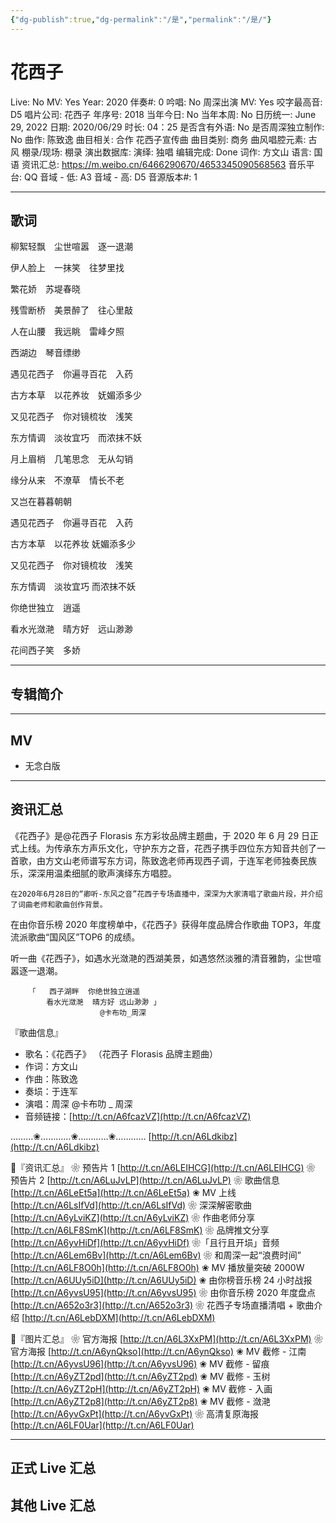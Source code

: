 ```yaml
---
{"dg-publish":true,"dg-permalink":"/是","permalink":"/是/"}
---
```



# 花西子

Live: No
MV: Yes
Year: 2020
伴奏#: 0
吟唱: No
周深出演 MV: Yes
咬字最高音: D5
唱片公司: 花西子
年序号: 2018
当年今日: No
当年本周: No
日历统一: June 29, 2022
日期: 2020/06/29
时长: 04：25
是否含有外语: No
是否周深独立制作: No
曲作: 陈致逸
曲目相关: 合作 花西子宣传曲
曲目类别: 商务
曲风唱腔元素: 古风
棚录/现场: 棚录
演出数据库:
演绎: 独唱
编辑完成: Done
词作: 方文山
语言: 国语
资讯汇总: https://m.weibo.cn/6466290670/4653345090568563
音乐平台: QQ
音域 - 低: A3
音域 - 高: D5
音源版本#: 1

---

## 歌词

柳絮轻飘　尘世喧嚣　逐一退潮

伊人脸上　一抹笑　往梦里找

繁花娇　苏堤春晓

残雪断桥　美景醉了　往心里敲

人在山腰　我远眺　雷峰夕照

西湖边　琴音缥缈

遇见花西子　你遍寻百花　入药

古方本草　以花养妆　妩媚添多少

又见花西子　你对镜梳妆　浅笑

东方情调　淡妆宜巧　而浓抹不妖

月上眉梢　几笔思念　无从勾销

缘分从来　不潦草　情长不老

又岂在暮暮朝朝

遇见花西子　你遍寻百花　入药

古方本草　以花养妆 妩媚添多少

又见花西子　你对镜梳妆　浅笑

东方情调　淡妆宜巧 而浓抹不妖

你绝世独立　逍遥

看水光潋滟　晴方好　远山渺渺

花间西子笑　多娇

---

## 专辑简介

---

## MV

- 无念白版

---

## 资讯汇总

《花西子》是@花西子 Florasis 东方彩妆品牌主题曲，于 2020 年 6 月 29 日正式上线。为传承东方声乐文化，守护东方之音，花西子携手四位东方知音共创了一首歌，由方文山老师谱写东方词，陈致逸老师再现西子调，于连军老师独奏民族乐，深深用温柔细腻的歌声演绎东方唱腔。

    在2020年6月28日的“卿听-东风之音”花西子专场直播中，深深为大家清唱了歌曲片段，并介绍了词曲老师和歌曲创作背景。

   在由你音乐榜 2020 年度榜单中，《花西子》获得年度品牌合作歌曲 TOP3，年度流派歌曲“国风区”TOP6 的成绩。

   听一曲《花西子》，如遇水光潋滟的西湖美景，如遇悠然淡雅的清音雅韵，尘世喧嚣逐一退潮。

        「   西子湖畔  你绝世独立逍遥
            看水光潋滟  晴方好 远山渺渺 」
                        @卡布叻_周深

『歌曲信息』

- 歌名：《花西子》
（花西子 Florasis 品牌主题曲）
- 作词：方文山
- 作曲：陈致逸
- 奏埙：于连军
- 演唱：周深 @卡布叻 _ 周深
- 音频链接：[http://t.cn/A6fcazVZ](http://t.cn/A6fcazVZ)

………❀…………❀…………❀…………
[http://t.cn/A6Ldkibz](http://t.cn/A6Ldkibz)

🌸『资讯汇总』
❀ 预告片 1 [http://t.cn/A6LEIHCG](http://t.cn/A6LEIHCG)
❀ 预告片 2 [http://t.cn/A6LuJvLP](http://t.cn/A6LuJvLP)
❀ 歌曲信息 [http://t.cn/A6LeEt5a](http://t.cn/A6LeEt5a)
❀ MV 上线 [http://t.cn/A6LsIfVd](http://t.cn/A6LsIfVd)
❀ 深深解密歌曲 [http://t.cn/A6yLviKZ](http://t.cn/A6yLviKZ)
❀ 作曲老师分享 [http://t.cn/A6LF8SmK](http://t.cn/A6LF8SmK)
❀ 品牌推文分享 [http://t.cn/A6yvHiDf](http://t.cn/A6yvHiDf)
❀「且行且开埙」音频 [http://t.cn/A6Lem6Bv](http://t.cn/A6Lem6Bv)
❀ 和周深一起“浪费时间” [http://t.cn/A6LF8O0h](http://t.cn/A6LF8O0h)
❀ MV 播放量突破 2000W [http://t.cn/A6UUy5iD](http://t.cn/A6UUy5iD)
❀ 由你榜音乐榜 24 小时战报 [http://t.cn/A6yvsU95](http://t.cn/A6yvsU95)
❀ 由你音乐榜 2020 年度盘点 [http://t.cn/A652o3r3](http://t.cn/A652o3r3)
❀ 花西子专场直播清唱 + 歌曲介绍 [http://t.cn/A6LebDXM](http://t.cn/A6LebDXM)

🌸『图片汇总』
❀ 官方海报 [http://t.cn/A6L3XxPM](http://t.cn/A6L3XxPM)
❀ 官方海报 [http://t.cn/A6ynQkso](http://t.cn/A6ynQkso)
❀ MV 截修 - 江南 [http://t.cn/A6yvsU96](http://t.cn/A6yvsU96)
❀ MV 截修 - 留痕 [http://t.cn/A6yZT2pd](http://t.cn/A6yZT2pd)
❀ MV 截修 - 玉树 [http://t.cn/A6yZT2pH](http://t.cn/A6yZT2pH)
❀ MV 截修 - 入画 [http://t.cn/A6yZT2p8](http://t.cn/A6yZT2p8)
❀ MV 截修 - 潋滟 [http://t.cn/A6yvGxPt](http://t.cn/A6yvGxPt)
❀ 高清复原海报 [http://t.cn/A6LF0Uar](http://t.cn/A6LF0Uar)

---

## 正式 Live 汇总

## 其他 Live 汇总
